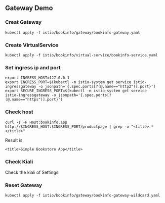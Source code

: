 ## Gateway Demo

### Creat Gateway

```shell
kubectl apply -f istio/bookinfo/gateway/bookinfo-gateway.yaml
```

### Create VirtualService

```shell
kubectl apply -f istio/bookinfo/virtual-service/bookinfo-service.yaml
```

### Set ingress ip and port

```shell
export INGRESS_HOST=127.0.0.1
export INGRESS_PORT=$(kubectl -n istio-system get service istio-ingressgateway -o jsonpath='{.spec.ports[?(@.name=="http2")].port}')
export SECURE_INGRESS_PORT=$(kubectl -n istio-system get service istio-ingressgateway -o jsonpath='{.spec.ports[?(@.name=="https")].port}')
```

### Check host

```shell
curl -s -H Host:bookinfo.app http://$INGRESS_HOST:$INGRESS_PORT/productpage | grep -o "<title>.*</title>"
```

Result is

```shell
<title>Simple Bookstore App</title>
```

### Check Kiali

Check the kiali of Settings

### Reset Gateway

```shell
kubectl apply -f istio/bookinfo/gateway/bookinfo-gateway-wildcard.yaml
```